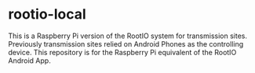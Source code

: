 # rootio-local
This is a Raspberry Pi version of the RootIO system for transmission sites. Previously transmission sites relied on Android Phones as the controlling device. This repository is for the Raspberry Pi equivalent of the RootIO Android App.
